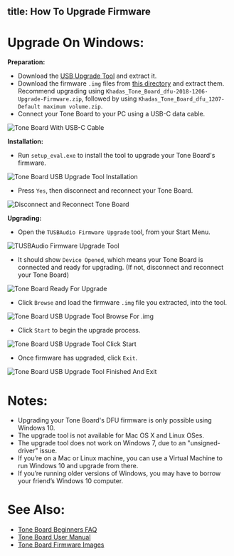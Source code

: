 title: How To Upgrade Firmware
---

# Upgrade On Windows:

**Preparation:**

* Download the [USB Upgrade Tool](https://bit.ly/2LnQZhD) and extract it.
* Download the firmware `.img` files from [this directory](https://dl.khadas.com/Firmware/ToneBoard/) and extract them. Recommend upgrading using `Khadas_Tone_Board_dfu-2018-1206-Upgrade-Firmware.zip`, followed by using `Khadas_Tone_Board_dfu_1207-Default maximum volume.zip`.
* Connect your Tone Board to your PC using a USB-C data cable.

![Tone Board With USB-C Cable](/images/toneboard/tb_fw_01.jpg)

**Installation:**

* Run `setup_eval.exe` to install the tool to upgrade your Tone Board's firmware.

![Tone Board USB Upgrade Tool Installation](/images/toneboard/tb_fw_02.jpg)

* Press `Yes`, then disconnect and reconnect your Tone Board.

![Disconnect and Reconnect Tone Board](/images/toneboard/tb_fw_03.jpg)

**Upgrading:**

* Open the `TUSBAudio Firmware Upgrade` tool, from your Start Menu.

![TUSBAudio Firmware Upgrade Tool](/images/toneboard/tb_fw_04.jpg)

* It should show `Device Opened`, which means your Tone Board is connected and ready for upgrading. (If not, disconnect and reconnect your Tone Board)

![Tone Board Ready For Upgrade](/images/toneboard/tb_fw_05.jpg)

* Click `Browse` and load the firmware `.img` file you extracted, into the tool.

![Tone Board USB Upgrade Tool Browse For .img](/images/toneboard/tb_fw_07.jpg)

* Click `Start` to begin the upgrade process.

![Tone Board USB Upgrade Tool Click Start](/images/toneboard/tb_fw_08.jpg)

* Once firmware has upgraded, click `Exit`.

![Tone Board USB Upgrade Tool Finished And Exit](/images/toneboard/tb_fw_09.jpg)

# Notes:

* Upgrading your Tone Board's DFU firmware is only possible using Windows 10.
* The upgrade tool is not available for Mac OS X and Linux OSes.
* The upgrade tool does not work on Windows 7, due to an "unsigned-driver" issue.
* If you’re on a Mac or Linux machine, you can use a Virtual Machine to run Windows 10 and upgrade from there.
* If you’re running older versions of Windows, you may have to borrow your friend’s Windows 10 computer.

# See Also:

* [Tone Board Beginners FAQ](https://docs.khadas.com/toneboard/index.html)
* [Tone Board User Manual](https://docs.khadas.com/toneboard/UserManual.html)
* [Tone Board Firmware Images](https://dl.khadas.com/Firmware/ToneBoard/)
